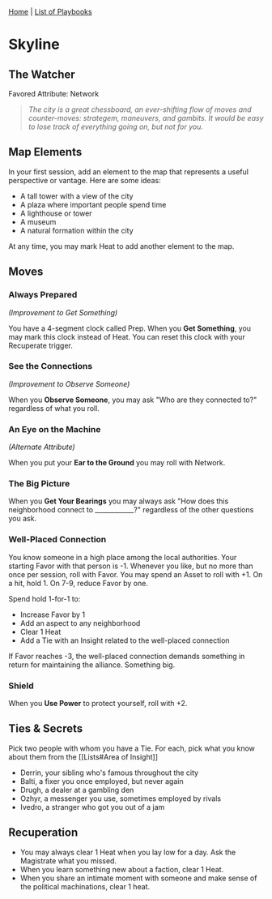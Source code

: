 [Home](../index.md) | [List of Playbooks](../index.md#Playbooks)

# Skyline
## The Watcher
Favored Attribute: Network

>*The city is a great chessboard, an ever-shifting flow of moves and counter-moves: strategem, maneuvers, and gambits. It would be easy to lose track of everything going on, but not for you.*


## Map Elements
In your first session, add an element to the map that represents a useful perspective or vantage. Here are some ideas:

- A tall tower with a view of the city
- A plaza where important people spend time
- A lighthouse or tower
- A museum
- A natural formation within the city

At any time, you may mark Heat to add another element to the map.

## Moves

### Always Prepared 
*(Improvement to Get Something)*

You have a 4-segment clock called Prep. When you **Get Something**, you may mark this clock instead of Heat. You can reset this clock with your Recuperate trigger.

### See the Connections 
*(Improvement to Observe Someone)*

When you **Observe Someone**, you may ask "Who are they connected to?" regardless of what you roll.

### An Eye on the Machine 
*(Alternate Attribute)*

When you put your **Ear to the Ground** you may roll with Network.

### The Big Picture
When you **Get Your Bearings** you may always ask "How does this neighborhood connect to ____________?" regardless of the other questions you ask.

### Well-Placed Connection
You know someone in a high place among the local authorities. Your starting Favor with that person is -1. Whenever you like, but no more than once per session, roll with Favor. You may spend an Asset to roll with +1. On a hit, hold 1. On 7-9, reduce Favor by one.

Spend hold 1-for-1 to:
- Increase Favor by 1 
- Add an aspect to any neighborhood
- Clear 1 Heat
- Add a Tie with an Insight related to the well-placed connection

If Favor reaches -3, the well-placed connection demands something in return for maintaining the alliance. Something big.

### Shield
When you **Use Power** to protect yourself, roll with +2.

## Ties & Secrets
Pick two people with whom you have a Tie. For each, pick what you know about them from the [[Lists#Area of Insight]]
- Derrin, your sibling who's famous throughout the city
- Balti, a fixer you once employed, but never again
- Drugh, a dealer at a gambling den
- Ozhyr, a messenger you use, sometimes employed by rivals
- Ivedro, a stranger who got you out of a jam
 
## Recuperation
- You may always clear 1 Heat when you lay low for a day. Ask the Magistrate what you missed.
- When you learn something new about a faction, clear 1 Heat.
- When you share an intimate moment with someone and make sense of the political machinations, clear 1 heat.

